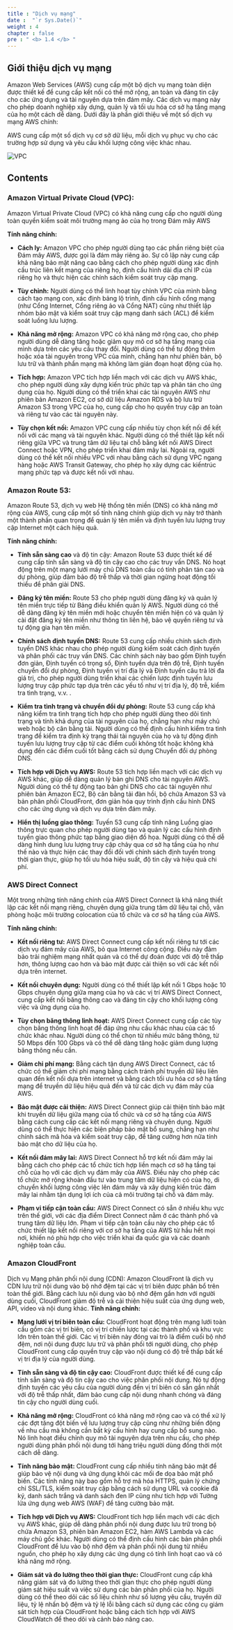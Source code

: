 ```yaml
---
title : "Dịch vụ mạng"
date :  "`r Sys.Date()`" 
weight : 4 
chapter : false
pre : " <b> 1.4 </b> "
---
```


## Giới thiệu dịch vụ mạng
Amazon Web Services (AWS) cung cấp một bộ dịch vụ mạng toàn diện được thiết kế để cung cấp kết nối có thể mở rộng, an toàn và đáng tin cậy cho các ứng dụng và tài nguyên dựa trên đám mây. Các dịch vụ mạng này cho phép doanh nghiệp xây dựng, quản lý và tối ưu hóa cơ sở hạ tầng mạng của họ một cách dễ dàng. Dưới đây là phần giới thiệu về một số dịch vụ mạng AWS chính:

AWS cung cấp một số dịch vụ cơ sở dữ liệu, mỗi dịch vụ phục vụ cho các trường hợp sử dụng và yêu cầu khối lượng công việc khác nhau.

![VPC](/images/1/vpc-all.png?featherlight=false&width=60pc)

## Contents
### Amazon Virtual Private Cloud (VPC): 
Amazon Virtual Private Cloud (VPC) có khả năng cung cấp cho người dùng toàn quyền kiểm soát môi trường mạng ảo của họ trong Đám mây AWS

**Tính năng chính:**

+ **Cách ly:** Amazon VPC cho phép người dùng tạo các phần riêng biệt của Đám mây AWS, được gọi là đám mây riêng ảo. Sự cô lập này cung cấp khả năng bảo mật nâng cao bằng cách cho phép người dùng xác định cấu trúc liên kết mạng của riêng họ, định cấu hình dải địa chỉ IP của riêng họ và thực hiện các chính sách kiểm soát truy cập mạng.

+ **Tùy chỉnh:** Người dùng có thể linh hoạt tùy chỉnh VPC của mình bằng cách tạo mạng con, xác định bảng lộ trình, định cấu hình cổng mạng (như Cổng Internet, Cổng riêng ảo và Cổng NAT) cũng như thiết lập nhóm bảo mật và kiểm soát truy cập mạng danh sách (ACL) để kiểm soát luồng lưu lượng.

+ **Khả năng mở rộng:** Amazon VPC có khả năng mở rộng cao, cho phép người dùng dễ dàng tăng hoặc giảm quy mô cơ sở hạ tầng mạng của mình dựa trên các yêu cầu thay đổi. Người dùng có thể tự động thêm hoặc xóa tài nguyên trong VPC của mình, chẳng hạn như phiên bản, bộ lưu trữ và thành phần mạng mà không làm gián đoạn hoạt động của họ.

+ **Tích hợp:** Amazon VPC tích hợp liền mạch với các dịch vụ AWS khác, cho phép người dùng xây dựng kiến ​​trúc phức tạp và phân tán cho ứng dụng của họ. Người dùng có thể triển khai các tài nguyên AWS như phiên bản Amazon EC2, cơ sở dữ liệu Amazon RDS và bộ lưu trữ Amazon S3 trong VPC của họ, cung cấp cho họ quyền truy cập an toàn và riêng tư vào các tài nguyên này.

+ **Tùy chọn kết nối:** Amazon VPC cung cấp nhiều tùy chọn kết nối để kết nối với các mạng và tài nguyên khác. Người dùng có thể thiết lập kết nối riêng giữa VPC và trung tâm dữ liệu tại chỗ bằng kết nối AWS Direct Connect hoặc VPN, cho phép triển khai đám mây lai. Ngoài ra, người dùng có thể kết nối nhiều VPC với nhau bằng cách sử dụng VPC ngang hàng hoặc AWS Transit Gateway, cho phép họ xây dựng các kiến ​​trúc mạng phức tạp và được kết nối với nhau.

### Amazon Route 53: 

Amazon Route 53, dịch vụ web Hệ thống tên miền (DNS) có khả năng mở rộng của AWS, cung cấp một số tính năng chính giúp dịch vụ này trở thành một thành phần quan trọng để quản lý tên miền và định tuyến lưu lượng truy cập Internet một cách hiệu quả.

**Tính năng chính:**

+ **Tính sẵn sàng cao** và độ tin cậy: Amazon Route 53 được thiết kế để cung cấp tính sẵn sàng và độ tin cậy cao cho các truy vấn DNS. Nó hoạt động trên một mạng lưới máy chủ DNS toàn cầu có tính phân tán cao và dự phòng, giúp đảm bảo độ trễ thấp và thời gian ngừng hoạt động tối thiểu để phân giải DNS.

+ **Đăng ký tên miền:** Route 53 cho phép người dùng đăng ký và quản lý tên miền trực tiếp từ Bảng điều khiển quản lý AWS. Người dùng có thể dễ dàng đăng ký tên miền mới hoặc chuyển tên miền hiện có và quản lý cài đặt đăng ký tên miền như thông tin liên hệ, bảo vệ quyền riêng tư và tự động gia hạn tên miền.

+ **Chính sách định tuyến DNS:** Route 53 cung cấp nhiều chính sách định tuyến DNS khác nhau cho phép người dùng kiểm soát cách định tuyến và phân phối các truy vấn DNS. Các chính sách này bao gồm Định tuyến đơn giản, Định tuyến có trọng số, Định tuyến dựa trên độ trễ, Định tuyến chuyển đổi dự phòng, Định tuyến vị trí địa lý và Định tuyến câu trả lời đa giá trị, cho phép người dùng triển khai các chiến lược định tuyến lưu lượng truy cập phức tạp dựa trên các yếu tố như vị trí địa lý, độ trễ, kiểm tra tình trạng, v.v. .

+ **Kiểm tra tình trạng và chuyển đổi dự phòng:** Route 53 cung cấp khả năng kiểm tra tình trạng tích hợp cho phép người dùng theo dõi tình trạng và tính khả dụng của tài nguyên của họ, chẳng hạn như máy chủ web hoặc bộ cân bằng tải. Người dùng có thể định cấu hình kiểm tra tình trạng để kiểm tra định kỳ trạng thái tài nguyên của họ và tự động định tuyến lưu lượng truy cập từ các điểm cuối không tốt hoặc không khả dụng đến các điểm cuối tốt bằng cách sử dụng Chuyển đổi dự phòng DNS.

+ **Tích hợp với Dịch vụ AWS:** Route 53 tích hợp liền mạch với các dịch vụ AWS khác, giúp dễ dàng quản lý bản ghi DNS cho tài nguyên AWS. Người dùng có thể tự động tạo bản ghi DNS cho các tài nguyên như phiên bản Amazon EC2, Bộ cân bằng tải đàn hồi, bộ chứa Amazon S3 và bản phân phối CloudFront, đơn giản hóa quy trình định cấu hình DNS cho các ứng dụng và dịch vụ dựa trên đám mây.

+ **Hiển thị luồng giao thông:** Tuyến 53 cung cấp tính năng Luồng giao thông trực quan cho phép người dùng tạo và quản lý các cấu hình định tuyến giao thông phức tạp bằng giao diện đồ họa. Người dùng có thể dễ dàng hình dung lưu lượng truy cập chảy qua cơ sở hạ tầng của họ như thế nào và thực hiện các thay đổi đối với chính sách định tuyến trong thời gian thực, giúp họ tối ưu hóa hiệu suất, độ tin cậy và hiệu quả chi phí.

### AWS Direct Connect

Một trong những tính năng chính của AWS Direct Connect là khả năng thiết lập các kết nối mạng riêng, chuyên dụng giữa trung tâm dữ liệu tại chỗ, văn phòng hoặc môi trường colocation của tổ chức và cơ sở hạ tầng của AWS.

**Tính năng chính:**

+ **Kết nối riêng tư:** AWS Direct Connect cung cấp kết nối riêng tư tới các dịch vụ đám mây của AWS, bỏ qua Internet công cộng. Điều này đảm bảo trải nghiệm mạng nhất quán và có thể dự đoán được với độ trễ thấp hơn, thông lượng cao hơn và bảo mật được cải thiện so với các kết nối dựa trên internet.

+ **Kết nối chuyên dụng:** Người dùng có thể thiết lập kết nối 1 Gbps hoặc 10 Gbps chuyên dụng giữa mạng của họ và các vị trí AWS Direct Connect, cung cấp kết nối băng thông cao và đáng tin cậy cho khối lượng công việc và ứng dụng của họ.

+ **Tùy chọn băng thông linh hoạt:** AWS Direct Connect cung cấp các tùy chọn băng thông linh hoạt để đáp ứng nhu cầu khác nhau của các tổ chức khác nhau. Người dùng có thể chọn từ nhiều mức băng thông, từ 50 Mbps đến 100 Gbps và có thể dễ dàng tăng hoặc giảm dung lượng băng thông nếu cần.

+ **Giảm chi phí mạng:** Bằng cách tận dụng AWS Direct Connect, các tổ chức có thể giảm chi phí mạng bằng cách tránh phí truyền dữ liệu liên quan đến kết nối dựa trên internet và bằng cách tối ưu hóa cơ sở hạ tầng mạng để truyền dữ liệu hiệu quả đến và từ các dịch vụ đám mây của AWS.

+ **Bảo mật được cải thiện:** AWS Direct Connect giúp cải thiện tính bảo mật khi truyền dữ liệu giữa mạng của tổ chức và cơ sở hạ tầng của AWS bằng cách cung cấp các kết nối mạng riêng và chuyên dụng. Người dùng có thể thực hiện các biện pháp bảo mật bổ sung, chẳng hạn như chính sách mã hóa và kiểm soát truy cập, để tăng cường hơn nữa tính bảo mật cho dữ liệu của họ.

+ **Kết nối đám mây lai:** AWS Direct Connect hỗ trợ kết nối đám mây lai bằng cách cho phép các tổ chức tích hợp liền mạch cơ sở hạ tầng tại chỗ của họ với các dịch vụ đám mây của AWS. Điều này cho phép các tổ chức mở rộng khoản đầu tư vào trung tâm dữ liệu hiện có của họ, di chuyển khối lượng công việc lên đám mây và xây dựng kiến ​​trúc đám mây lai nhằm tận dụng lợi ích của cả môi trường tại chỗ và đám mây.

+ **Phạm vi tiếp cận toàn cầu:** AWS Direct Connect có sẵn ở nhiều khu vực trên thế giới, với các địa điểm Direct Connect nằm ở các thành phố và trung tâm dữ liệu lớn. Phạm vi tiếp cận toàn cầu này cho phép các tổ chức thiết lập kết nối riêng với cơ sở hạ tầng của AWS từ hầu hết mọi nơi, khiến nó phù hợp cho việc triển khai đa quốc gia và các doanh nghiệp toàn cầu.

### Amazon CloudFront

Dịch vụ Mạng phân phối nội dung (CDN): Amazon CloudFront là dịch vụ CDN lưu trữ nội dung vào bộ nhớ đệm tại các vị trí biên được phân bổ trên toàn thế giới. Bằng cách lưu nội dung vào bộ nhớ đệm gần hơn với người dùng cuối, CloudFront giảm độ trễ và cải thiện hiệu suất của ứng dụng web, API, video và nội dung khác.
**Tính năng chính:**

+ **Mạng lưới vị trí biên toàn cầu:** CloudFront hoạt động trên mạng lưới toàn cầu gồm các vị trí biên, có vị trí chiến lược tại các thành phố và khu vực lớn trên toàn thế giới. Các vị trí biên này đóng vai trò là điểm cuối bộ nhớ đệm, nơi nội dung được lưu trữ và phân phối tới người dùng, cho phép CloudFront cung cấp quyền truy cập vào nội dung có độ trễ thấp bất kể vị trí địa lý của người dùng.

+ **Tính sẵn sàng và độ tin cậy cao:** CloudFront được thiết kế để cung cấp tính sẵn sàng và độ tin cậy cao cho việc phân phối nội dung. Nó tự động định tuyến các yêu cầu của người dùng đến vị trí biên có sẵn gần nhất với độ trễ thấp nhất, đảm bảo cung cấp nội dung nhanh chóng và đáng tin cậy cho người dùng cuối.

+ **Khả năng mở rộng:** CloudFront có khả năng mở rộng cao và có thể xử lý các đợt tăng đột biến về lưu lượng truy cập cũng như những biến động về nhu cầu mà không cần bất kỳ cấu hình hay cung cấp bổ sung nào. Nó linh hoạt điều chỉnh quy mô tài nguyên dựa trên nhu cầu, cho phép người dùng phân phối nội dung tới hàng triệu người dùng đồng thời một cách dễ dàng.

+ **Tính năng bảo mật:** CloudFront cung cấp nhiều tính năng bảo mật để giúp bảo vệ nội dung và ứng dụng khỏi các mối đe dọa bảo mật phổ biến. Các tính năng này bao gồm hỗ trợ mã hóa HTTPS, quản lý chứng chỉ SSL/TLS, kiểm soát truy cập bằng cách sử dụng URL và cookie đã ký, danh sách trắng và danh sách đen IP cũng như tích hợp với Tường lửa ứng dụng web AWS (WAF) để tăng cường bảo mật.

+ **Tích hợp với Dịch vụ AWS:** CloudFront tích hợp liền mạch với các dịch vụ AWS khác, giúp dễ dàng phân phối nội dung được lưu trữ trong bộ chứa Amazon S3, phiên bản Amazon EC2, hàm AWS Lambda và các máy chủ gốc khác. Người dùng có thể định cấu hình các bản phân phối CloudFront để lưu vào bộ nhớ đệm và phân phối nội dung từ nhiều nguồn, cho phép họ xây dựng các ứng dụng có tính linh hoạt cao và có khả năng mở rộng.

+ **Giám sát và đo lường theo thời gian thực:** CloudFront cung cấp khả năng giám sát và đo lường theo thời gian thực cho phép người dùng giám sát hiệu suất và việc sử dụng các bản phân phối của họ. Người dùng có thể theo dõi các số liệu chính như số lượng yêu cầu, truyền dữ liệu, tỷ lệ nhấn bộ đệm và tỷ lệ lỗi bằng cách sử dụng các công cụ giám sát tích hợp của CloudFront hoặc bằng cách tích hợp với AWS CloudWatch để theo dõi và cảnh báo nâng cao.